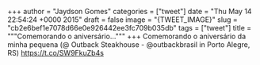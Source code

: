 
+++
author = "Jaydson Gomes"
categories = ["tweet"]
date = "Thu May 14 22:54:24 +0000 2015"
draft = false
image = "{TWEET_IMAGE}"
slug = "cb2e6bef1e7078d66e0e926442ee3fc709b035db"
tags = ["tweet"]
title = """Comemorando o aniversário..."""
+++
Comemorando o aniversário da minha pequena (@ Outback Steakhouse - @outbackbrasil in Porto Alegre, RS) https://t.co/SW9FkuZb4s
